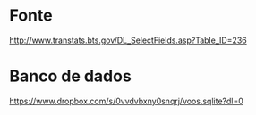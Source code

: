 
# Fonte

http://www.transtats.bts.gov/DL_SelectFields.asp?Table_ID=236

# Banco de dados

https://www.dropbox.com/s/0vvdvbxny0snqrj/voos.sqlite?dl=0

